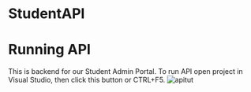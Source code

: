 # StudentAPI

# Running API

This is backend for our Student Admin Portal. To run API open project in Visual Studio, then click this button or CTRL+F5.
![apitut](https://github.com/oskarczestkowski/StudentAdminPortalAPI/assets/100945614/0e10ff45-bc35-4dcf-8c91-1dbb03db7c1e)


